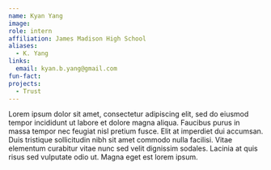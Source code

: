 ```yaml
---
name: Kyan Yang
image:
role: intern
affiliation: James Madison High School
aliases:
  - K. Yang
links:
  email: kyan.b.yang@gmail.com
fun-fact:
projects: 
  - Trust
---
```


Lorem ipsum dolor sit amet, consectetur adipiscing elit, sed do eiusmod tempor incididunt ut labore et dolore magna aliqua.
Faucibus purus in massa tempor nec feugiat nisl pretium fusce.
Elit at imperdiet dui accumsan.
Duis tristique sollicitudin nibh sit amet commodo nulla facilisi.
Vitae elementum curabitur vitae nunc sed velit dignissim sodales.
Lacinia at quis risus sed vulputate odio ut.
Magna eget est lorem ipsum.